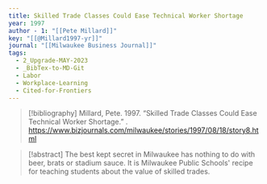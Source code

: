 ```yaml
---
title: Skilled Trade Classes Could Ease Technical Worker Shortage
year: 1997
author - 1: "[[Pete Millard]]"
key: "[[@Millard1997-yr]]"
journal: "[[Milwaukee Business Journal]]"
tags:
  - 2_Upgrade-MAY-2023
  - _BibTex-to-MD-Git
  - Labor
  - Workplace-Learning
  - Cited-for-Frontiers
---
```


> [!bibliography]
> Millard, Pete. 1997. “Skilled Trade Classes Could Ease Technical Worker Shortage.” . https://www.bizjournals.com/milwaukee/stories/1997/08/18/story8.html

> [!abstract]
> The best kept secret in Milwaukee has nothing to do with beer, brats or stadium sauce. It is Milwaukee Public Schools' recipe for teaching students about the value of skilled trades.